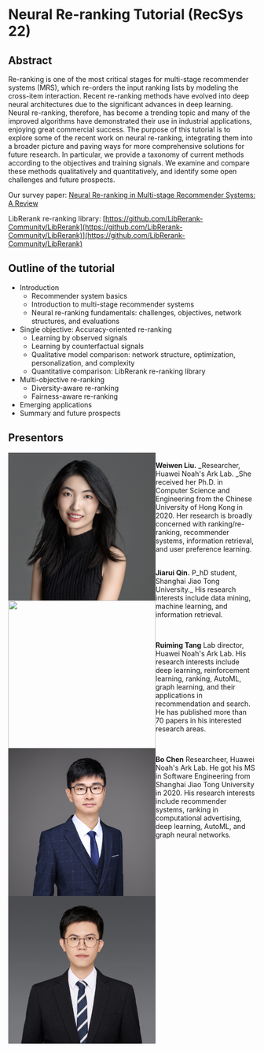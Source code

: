 # Neural Re-ranking Tutorial (RecSys 22)

## Abstract
Re-ranking is one of the most critical stages for multi-stage recommender systems (MRS), which re-orders the input ranking lists by modeling the cross-item interaction. Recent re-ranking methods have evolved into deep neural architectures due to the significant advances in deep learning. Neural re-ranking, therefore, has become a trending topic and many of the improved algorithms have demonstrated their use in industrial applications, enjoying great commercial success. The purpose of this tutorial is to explore some of the recent work on neural re-ranking, integrating them into a broader picture and paving ways for more comprehensive solutions for future research. In particular, we provide a taxonomy of current methods according to the objectives and training signals. We examine and compare these methods qualitatively and quantitatively, and identify some open challenges and future prospects.

Our survey paper: [Neural Re-ranking in Multi-stage Recommender Systems: A Review](https://arxiv.org/pdf/2202.06602.pdf)

LibRerank re-ranking library: [https://github.com/LibRerank-Community/LibRerank](https://github.com/LibRerank-Community/LibRerank)](https://github.com/LibRerank-Community/LibRerank)

## Outline of the tutorial
* Introduction
    * Recommender system basics
    * Introduction to multi-stage recommender systems
    * Neural re-ranking fundamentals: challenges, objectives, network structures, and evaluations
* Single objective: Accuracy-oriented re-ranking
    * Learning by observed signals
    * Learning by counterfactual signals
    * Qualitative model comparison: network structure, optimization, personalization, and complexity
    * Quantitative comparison: LibRerank re-ranking library
* Multi-objective re-ranking
    * Diversity-aware re-ranking
    * Fairness-aware re-ranking
* Emerging applications 
* Summary and future prospects 

## Presentors
<img align="left" height="300px" width="300px" src="./liuweiwen.jpg"/>&emsp;&emsp;&emsp;&emsp; <br>**Weiwen Liu.** _Researcher, Huawei Noah's Ark Lab. _She received her Ph.D. in Computer Science and Engineering from the Chinese University of Hong Kong in 2020. Her research is broadly concerned with ranking/re-ranking, recommender systems, information retrieval, and user preference learning. </br>


<img align="left" height="300px" width="300px" src="./qinjiarui.jpeg"/> &emsp;&emsp;&emsp;&emsp;<br>**Jiarui Qin.** P_hD student, Shanghai Jiao Tong University._ His research interests include data mining, machine learning, and information retrieval.</br>

<br>

<img align="left" height="300px" width="300px" src="./tangruiming.jpeg"/> **Ruiming Tang** Lab director, Huawei Noah's Ark Lab. His research interests include deep learning, reinforcement learning, ranking, AutoML, graph learning, and their applications in recommendation and search. He has published more than 70 papers in his interested research areas.

<br>

<img align="left" height="300px" width="300px" src="./chenbo.jpeg"/>  **Bo Chen** Researcheer, Huawei Noah's Ark Lab. He got his MS in Software Engineering from Shanghai Jiao Tong University in 2020. His research interests include recommender systems, ranking in computational advertising, deep learning, AutoML, and graph neural networks. 

<!-- ## Welcome to GitHub Pages

You can use the [editor on GitHub](https://github.com/LibRerank-Community/neural-reranking-tutorial.github.io/edit/gh-pages/index.md) to maintain and preview the content for your website in Markdown files.

Whenever you commit to this repository, GitHub Pages will run [Jekyll](https://jekyllrb.com/) to rebuild the pages in your site, from the content in your Markdown files.

### Markdown

Markdown is a lightweight and easy-to-use syntax for styling your writing. It includes conventions for

```markdown
Syntax highlighted code block

# Header 1
## Header 2
### Header 3

- Bulleted
- List

1. Numbered
2. List

**Bold** and _Italic_ and `Code` text

[Link](url) and ![Image](src)
```

For more details see [Basic writing and formatting syntax](https://docs.github.com/en/github/writing-on-github/getting-started-with-writing-and-formatting-on-github/basic-writing-and-formatting-syntax).

### Jekyll Themes

Your Pages site will use the layout and styles from the Jekyll theme you have selected in your [repository settings](https://github.com/LibRerank-Community/neural-reranking-tutorial.github.io/settings/pages). The name of this theme is saved in the Jekyll `_config.yml` configuration file.

### Support or Contact

Having trouble with Pages? Check out our [documentation](https://docs.github.com/categories/github-pages-basics/) or [contact support](https://support.github.com/contact) and we’ll help you sort it out.
 -->

